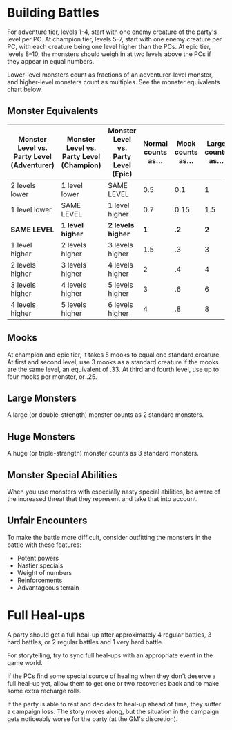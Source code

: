 # Building Battles

For adventure tier, levels 1-4, start with one enemy creature of the party's level per PC. At champion tier, levels 5-7, start with one enemy creature per PC, with each creature being one level higher than the PCs. At epic tier, levels 8–10, the monsters should weigh in at two levels above the PCs if they appear in equal numbers.

Lower-level monsters count as fractions of an adventurer-level monster, and higher-level monsters count as multiples. See the monster equivalents chart below.

## Monster Equivalents

| **Monster Level vs. Party Level (Adventurer)** | **Monster Level vs. Party Level (Champion)** | **Monster Level vs. Party Level (Epic)** | **Normal counts as…** | **Mook counts as…** | **Large counts as…** | **Huge counts as…** |
| --- | --- | --- | --- | --- | --- | --- |
| 2 levels lower | 1 level lower | SAME LEVEL | 0.5 | 0.1 | 1 | 1.5 |
| 1 level lower | SAME LEVEL | 1 level higher | 0.7 | 0.15 | 1.5 | 2 |
| **SAME LEVEL** | **1 level higher** | **2 levels higher** | **1** | **.2** | **2** | **3** |
| 1 level higher | 2 levels higher | 3 levels higher | 1.5 | .3 | 3 | 4 |
| 2 levels higher | 3 levels higher | 4 levels higher | 2 | .4 | 4 | 6 |
| 3 levels higher | 4 levels higher | 5 levels higher | 3 | .6 | 6 | 8 |
| 4 levels higher | 5 levels higher | 6 levels higher | 4 | .8 | 8 | |

## Mooks

At champion and epic tier, it takes 5 mooks to equal one standard creature. At first and second level, use 3 mooks as a standard creature if the mooks are the same level, an equivalent of .33. At third and fourth level, use up to four mooks per monster, or .25.

## Large Monsters

A large (or double-strength) monster counts as 2 standard monsters.

## Huge Monsters

A huge (or triple-strength) monster counts as 3 standard monsters.

## Monster Special Abilities

When you use monsters with especially nasty special abilities, be aware of the increased threat that they represent and take that into account.

## Unfair Encounters

To make the battle more difficult, consider outfitting the monsters in the battle with these features:

- Potent powers
- Nastier specials
- Weight of numbers
- Reinforcements
- Advantageous terrain

# Full Heal-ups

A party should get a full heal-up after approximately 4 regular battles, 3 hard battles, or 2 regular battles and 1 very hard battle.

For storytelling, try to sync full heal-ups with an appropriate event in the game world.

If the PCs find some special source of healing when they don't deserve a full heal-up yet, allow them to get one or two recoveries back and to make some extra recharge rolls.

If the party is able to rest and decides to heal-up ahead of time, they suffer a campaign loss. The story moves along, but the situation in the campaign gets noticeably worse for the party (at the GM's discretion).
